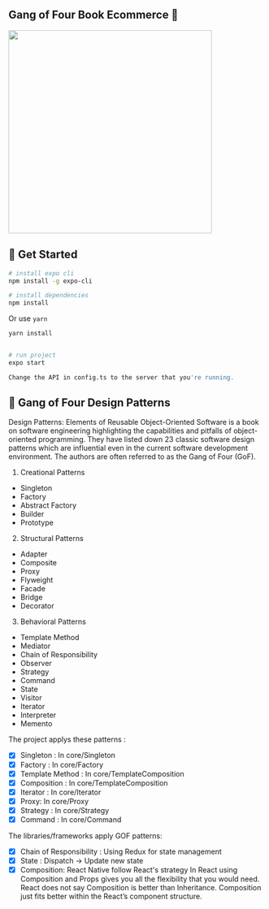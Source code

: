  ## Gang of Four Book Ecommerce 🚀

<div >
<img width="400px" height="400px" src="https://res.cloudinary.com/codingwithvudang/image/upload/v1622117732/logo_hcbfie.png" >


## 🚀 Get Started

```bash
# install expo cli
npm install -g expo-cli
```
``` bash
# install dependencies
npm install
```
Or use `yarn`
``` bash
yarn install
```
``` bash

# run project
expo start
```
``` bash
Change the API in config.ts to the server that you're running. 
```
## 🚀 Gang of Four Design Patterns
Design Patterns: Elements of Reusable Object-Oriented Software is a book on software engineering highlighting the capabilities and pitfalls of object-oriented programming. They have listed down 23 classic software design patterns which are influential even in the current software development environment. The authors are often referred to as the Gang of Four (GoF).

1. Creational Patterns
  - Singleton
  - Factory
  - Abstract Factory
  - Builder
  - Prototype
2. Structural Patterns
  - Adapter
  - Composite
  - Proxy
  - Flyweight
  - Facade
  - Bridge
  - Decorator
3. Behavioral Patterns
  - Template Method
  - Mediator
  - Chain of Responsibility
  - Observer
  - Strategy
  - Command
  - State
  - Visitor
  - Iterator
  - Interpreter
  - Memento

The project applys these patterns :  
  - [X] Singleton : In core/Singleton
  - [X] Factory : In core/Factory
  - [X] Template Method : In core/TemplateComposition 
  - [X] Composition : In core/TemplateComposition 
  - [X] Iterator : In core/Iterator
  - [X] Proxy: In core/Proxy
  - [X] Strategy : In core/Strategy
  - [X] Command : In core/Command

 The libraries/frameworks apply GOF patterns:
  - [X] Chain of Responsibility : Using Redux for state management
  - [X] State : Dispatch -> Update new state
  - [X] Composition: React Native follow React's strategy 
  In React using Composition and Props gives you all the flexibility that you would need. React does not say Composition is better than Inheritance. Composition just fits better within the React’s component structure.
